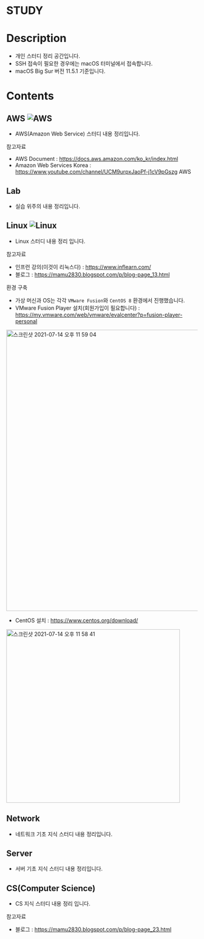 # STUDY

# Description
- 개인 스터디 정리 공간입니다.
- SSH 접속이 필요한 경우에는 macOS 터미널에서 접속합니다.
- macOS Big Sur 버전 11.5.1 기준입니다.

# Contents

## AWS ![AWS](https://img.shields.io/badge/Amazon%20AWS-232F3E?style=flat-square&logo=Amazon%20AWS&logoColor=white)

* AWS(Amazon Web Service) 스터디 내용 정리입니다.
   
참고자료   
- AWS Document : https://docs.aws.amazon.com/ko_kr/index.html
- Amazon Web Services Korea : https://www.youtube.com/channel/UCM9urpxJaoPf-j1cV9pGszg AWS

## Lab

* 실습 위주의 내용 정리입니다.

## Linux ![Linux](https://img.shields.io/badge/Linux-FCC624?style=flat-square&logo=linux&logoColor=white)

- Linux 스터디 내용 정리 입니다.

참고자료   
- 인프런 강의(이것이 리눅스다) : https://www.inflearn.com/
- 블로그 : https://mamu2830.blogspot.com/p/blog-page_13.html

환경 구축   
* 가상 머신과 OS는 각각 `VMware Fusion`와 `CentOS 8` 환경에서 진행했습니다.
* VMware Fusion Player 설치(회원가입이 필요합니다) : https://my.vmware.com/web/vmware/evalcenter?p=fusion-player-personal
   
<img width="741" alt="스크린샷 2021-07-14 오후 11 59 04" src="https://user-images.githubusercontent.com/57285121/125644787-f9ecc9b9-d534-453f-a87d-517a5b1c801b.png">
   
* CentOS 설치 : https://www.centos.org/download/
   
<img width="457" alt="스크린샷 2021-07-14 오후 11 58 41" src="https://user-images.githubusercontent.com/57285121/125644685-6fd7b274-399b-47fb-a556-5353b814a79e.png">
   
## Network

* 네트워크 기초 지식 스터디 내용 정리입니다.

## Server

* 서버 기초 지식 스터디 내용 정리입니다.

## CS(Computer Science) 

- CS 지식 스터디 내용 정리 입니다.
   
참고자료   
- 블로그 : https://mamu2830.blogspot.com/p/blog-page_23.html

